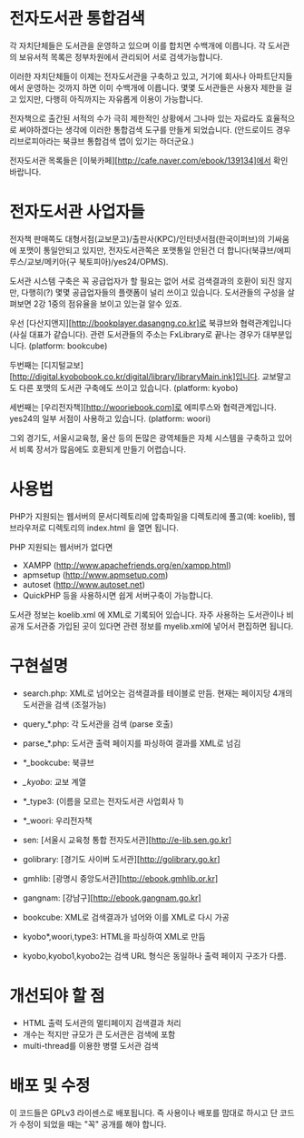 ﻿전자도서관 통합검색
===================

각 자치단체들은 도서관을 운영하고 있으며 이를 합치면 수백개에 이릅니다.
각 도서관의 보유서적 목록은 정부차원에서 관리되어 서로 검색가능합니다.

이러한 자치단체들이 이제는 전자도서관을 구축하고 있고, 거기에 회사나 아파트단지들에서 운영하는 것까지 하면 이미 수백개에 이릅니다.
몇몇 도서관들은 사용자 제한을 걸고 있지만, 다행히 아직까지는 자유롭게 이용이 가능합니다.

전자책으로 출간된 서적의 수가 극히 제한적인 상황에서 그나마 있는 자료라도 효율적으로 써야하겠다는 생각에 이러한 통합검색 도구를 만들게 되었습니다.
(안드로이드 경우 리브로피아라는 북큐브 통합검색 앱이 있기는 하더군요.)

전자도서관 목록들은 [이북카페][http://cafe.naver.com/ebook/139134]에서 확인 바랍니다.

전자도서관 사업자들
===================

전자책 판매쪽도 대형서점(교보문고)/출판사(KPC)/인터넷서점(한국이퍼브)의 기싸움에 포맷이 통일안되고 있지만,
전자도서관쪽은 포맷통일 안된건 더 합니다(북큐브/에피루스/교보/메키아(구 북토피아)/yes24/OPMS).

도서관 시스템 구축은 꼭 공급업자가 할 필요는 없어 서로 검색결과의 호환이 되진 않지만, 
다행히(?) 몇몇 공급업자들의 플랫폼이 널리 쓰이고 있습니다.
도서관들의 구성을 살펴보면 2강 1중의 점유율을 보이고 있는걸 알수 있죠.

우선 [다산지앤지][http://bookplayer.dasangng.co.kr]로 북큐브와 협력관계입니다(사실 대표가 같습니다).
관련 도서관들의 주소는 FxLibrary로 끝나는 경우가 대부분입니다.
(platform: bookcube)

두번째는 [디지털교보][http://digital.kyobobook.co.kr/digital/library/libraryMain.ink]입니다. 교보말고도 다른 포맷의 도서관 구축에도 쓰이고 있습니다.
(platform: kyobo)

세번째는 [우리전자책][http://wooriebook.com]로 에피루스와 협력관계입니다.
yes24의 일부 서점이 사용하고 있습니다.
(platform: woori)

그외 경기도, 서울시교육청, 울산 등의 돈많은 광역체들은 자체 시스템을 구축하고 있어서 비록 장서가 많음에도 호환되게 만들기 어렵습니다.

사용법
===================

PHP가 지원되는 웹서버의 문서디렉토리에 압축파일을 디렉토리에 풀고(예: koelib), 
웹브라우저로 디렉토리의 index.html 을 열면 됩니다.

PHP 지원되는 웹서버가 없다면 
* XAMPP (http://www.apachefriends.org/en/xampp.html)
* apmsetup (http://www.apmsetup.com)
* autoset (http://www.autoset.net)
* QuickPHP
등을 사용하시면 쉽게 서버구축이 가능합니다.

도서관 정보는 koelib.xml 에 XML로 기록되어 있습니다. 
자주 사용하는 도서관이나 비공개 도서관중 가입된 곳이 있다면 관련 정보를 myelib.xml에 넣어서 편집하면 됩니다.

구현설명
===================

* search.php: XML로 넘어오는 검색결과를 테이블로 만듬.
            현재는 페이지당 4개의 도서관을 검색 (조절가능)
* query_*.php: 각 도서관을 검색 (parse 호출)
* parse_*.php: 도서관 출력 페이지를 파싱하여 결과를 XML로 넘김

* *_bookcube: 북큐브
* *_kyobo*: 교보 계열
* *_type3: (이름을 모르는 전자도서관 사업회사 1)
* *_woori: 우리전자책
* sen: [서울시 교육청 통합 전자도서관][http://e-lib.sen.go.kr]
* golibrary: [경기도 사이버 도서관][http://golibrary.go.kr]
* gmhlib: [광명시 중앙도서관][http://ebook.gmhlib.or.kr]
* gangnam: [강남구][http://ebook.gangnam.go.kr]

* bookcube: XML로 검색결과가 넘어와 이를 XML로 다시 가공
* kyobo*,woori,type3: HTML을 파싱하여 XML로 만듬
* kyobo,kyobo1,kyobo2는 검색 URL 형식은 동일하나 출력 페이지 구조가 다름.

개선되야 할 점
===================

* HTML 출력 도서관의 멀티페이지 검색결과 처리
* 개수는 적지만 규모가 큰 도서관은 검색에 포함
* multi-thread를 이용한 병렬 도서관 검색

배포 및 수정
===================

이 코드들은 GPLv3 라이센스로 배포됩니다. 
즉 사용이나 배포를 맘대로 하시고 단 코드가 수정이 되었을 때는 "꼭" 공개를 해야 합니다.
